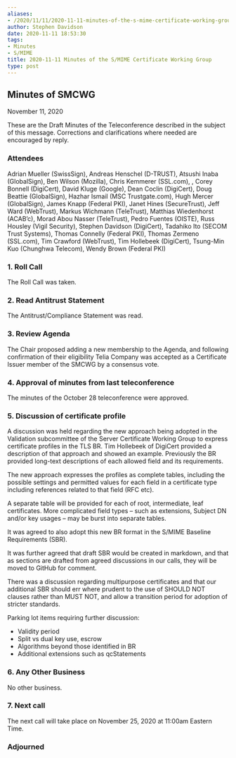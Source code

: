 ```yaml
---
aliases:
- /2020/11/11/2020-11-11-minutes-of-the-s-mime-certificate-working-group/
author: Stephen Davidson
date: 2020-11-11 18:53:30
tags:
- Minutes
- S/MIME
title: 2020-11-11 Minutes of the S/MIME Certificate Working Group
type: post
---
```


## Minutes of SMCWG

November 11, 2020

These are the Draft Minutes of the Teleconference described in the subject of this message. Corrections and clarifications where needed are encouraged by reply.

### Attendees

Adrian Mueller (SwissSign), Andreas Henschel (D-TRUST), Atsushi Inaba (GlobalSign), Ben Wilson (Mozilla), Chris Kemmerer (SSL.com), , Corey Bonnell (DigiCert), David Kluge (Google), Dean Coclin (DigiCert), Doug Beattie (GlobalSign), Hazhar Ismail (MSC Trustgate.com), Hugh Mercer (GlobalSign), James Knapp (Federal PKI), Janet Hines (SecureTrust), Jeff Ward (WebTrust), Markus Wichmann (TeleTrust), Matthias Wiedenhorst (ACAB’c), Morad Abou Nasser (TeleTrust), Pedro Fuentes (OISTE), Russ Housley (Vigil Security), Stephen Davidson (DigiCert), Tadahiko Ito (SECOM Trust Systems), Thomas Connelly (Federal PKI), Thomas Zermeno (SSL.com), Tim Crawford (WebTrust), Tim Hollebeek (DigiCert), Tsung-Min Kuo (Chunghwa Telecom), Wendy Brown (Federal PKI)

### 1. Roll Call

The Roll Call was taken.

### 2. Read Antitrust Statement

The Antitrust/Compliance Statement was read.

### 3. Review Agenda

The Chair proposed adding a new membership to the Agenda, and following confirmation of their eligibility Telia Company was accepted as a Certificate Issuer member of the SMCWG by a consensus vote.

### 4. Approval of minutes from last teleconference

The minutes of the October 28 teleconference were approved.

### 5. Discussion of certificate profile

A discussion was held regarding the new approach being adopted in the Validation subcommittee of the Server Certificate Working Group to express certificate profiles in the TLS BR. Tim Hollebeek of DigiCert provided a description of that approach and showed an example. Previously the BR provided long-text descriptions of each allowed field and its requirements.

The new approach expresses the profiles as complete tables, including the possible settings and permitted values for each field in a certificate type including references related to that field (RFC etc).

A separate table will be provided for each of root, intermediate, leaf certificates. More complicated field types – such as extensions, Subject DN and/or key usages – may be burst into separate tables.

It was agreed to also adopt this new BR format in the S/MIME Baseline Requirements (SBR).

It was further agreed that draft SBR would be created in markdown, and that as sections are drafted from agreed discussions in our calls, they will be moved to GitHub for comment.

There was a discussion regarding multipurpose certificates and that our additional SBR should err where prudent to the use of SHOULD NOT clauses rather than MUST NOT, and allow a transition period for adoption of stricter standards.

Parking lot items requiring further discussion:

- Validity period
- Split vs dual key use, escrow
- Algorithms beyond those identified in BR
- Additional extensions such as qcStatements

### 6. Any Other Business

No other business.

### 7. Next call

The next call will take place on November 25, 2020 at 11:00am Eastern Time.

### Adjourned